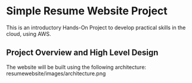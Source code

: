 # Simple Resume Website Project

This is an introductory Hands-On Project to develop practical skills in the cloud, using AWS. 

## Project Overview and High Level Design

The website will be built using the following architecture:
resumewebsite/images/architecture.png
